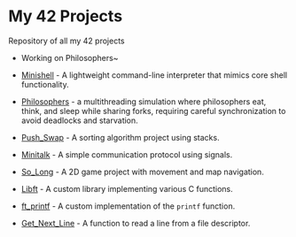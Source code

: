 # My 42 Projects

Repository of all my 42 projects

- Working on Philosophers~

- [Minishell](https://github.com/isaiahrbs/Minishell) - A lightweight command-line interpreter that mimics core shell functionality.

- [Philosophers](https://github.com/isaiahrbs/Philosophers) - a multithreading simulation where philosophers eat, think, and sleep while sharing forks, requiring careful synchronization to avoid deadlocks and starvation.

- [Push_Swap](https://github.com/isaiahrbs/Push_Swap) - A sorting algorithm project using stacks.

- [Minitalk](https://github.com/isaiahrbs/Minitalk) - A simple communication protocol using signals.

- [So_Long](https://github.com/isaiahrbs/so_long) - A 2D game project with movement and map navigation.

- [Libft](https://github.com/isaiahrbs/Libft) - A custom library implementing various C functions.

- [ft_printf](https://github.com/isaiahrbs/ft_printf/tree/main) - A custom implementation of the `printf` function.

- [Get_Next_Line](https://github.com/isaiahrbs/Get-Next-Line) - A function to read a line from a file descriptor.

